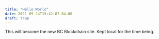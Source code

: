 ```yaml
---
title: "Hello World"
date: 2021-09-24T15:42:07-04:00
draft: true
---
```


This will become the new BC Blockchain site. Kept local for the time being.
